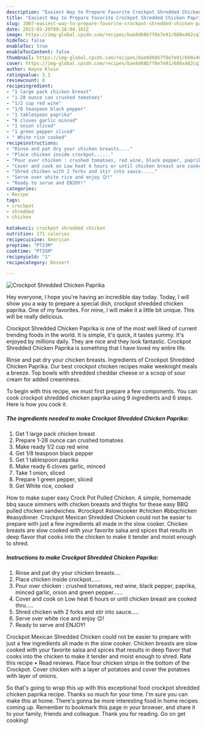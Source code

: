 ```yaml
---
description: "Easiest Way to Prepare Favorite Crockpot Shredded Chicken Paprika"
title: "Easiest Way to Prepare Favorite Crockpot Shredded Chicken Paprika"
slug: 3007-easiest-way-to-prepare-favorite-crockpot-shredded-chicken-paprika
date: 2022-03-20T09:28:04.101Z
image: https://img-global.cpcdn.com/recipes/bae8d68b7f0e7e91/680x482cq70/crockpot-shredded-chicken-paprika-recipe-main-photo.jpg
hideToc: false
enableToc: true
enableTocContent: false
thumbnail: https://img-global.cpcdn.com/recipes/bae8d68b7f0e7e91/680x482cq70/crockpot-shredded-chicken-paprika-recipe-main-photo.jpg
cover: https://img-global.cpcdn.com/recipes/bae8d68b7f0e7e91/680x482cq70/crockpot-shredded-chicken-paprika-recipe-main-photo.jpg
author: Wayne Klein
ratingvalue: 3.1
reviewcount: 8
recipeingredient:
- "1 large pack chicken breast"
- "1-28 ounce can crushed tomatoes"
- "1/2 cup red wine"
- "1/8 teaspoon black pepper"
- "1 tablespoon paprika"
- "6 cloves garlic minced"
- "1 onion sliced"
- "1 green pepper sliced"
- " White rice cooked"
recipeinstructions:
- "Rinse and pat dry your chicken breasts...."
- "Place chicken inside crockpot......"
- "Pour over chicken : crushed tomatoes, red wine, black pepper, paprika, minced garlic, onion and green pepper......"
- "Cover and cook on Low heat 6 hours or until chicken breast are cooked thru....."
- "Shred chicken with 2 forks and stir into sauce....."
- "Serve over white rice and enjoy 😉!"
- "Ready to serve and ENJOY!"
categories:
- Recipe
tags:
- crockpot
- shredded
- chicken

katakunci: crockpot shredded chicken 
nutrition: 171 calories
recipecuisine: American
preptime: "PT23M"
cooktime: "PT35M"
recipeyield: "1"
recipecategory: Dessert

---
```



![Crockpot Shredded Chicken Paprika](https://img-global.cpcdn.com/recipes/bae8d68b7f0e7e91/680x482cq70/crockpot-shredded-chicken-paprika-recipe-main-photo.jpg)

Hey everyone, I hope you're having an incredible day today. Today, I will show you a way to prepare a special dish, crockpot shredded chicken paprika. One of my favorites. For mine, I will make it a little bit unique. This will be really delicious.

Crockpot Shredded Chicken Paprika is one of the most well liked of current trending foods in the world. It is simple, it's quick, it tastes yummy. It's enjoyed by millions daily. They are nice and they look fantastic. Crockpot Shredded Chicken Paprika is something that I have loved my entire life.

Rinse and pat dry your chicken breasts. Ingredients of Crockpot Shredded Chicken Paprika. Our best crockpot chicken recipes make weeknight meals a breeze. Top bowls with shredded cheddar cheese or a scoop of sour cream for added creaminess.


To begin with this recipe, we must first prepare a few components. You can cook crockpot shredded chicken paprika using 9 ingredients and 6 steps. Here is how you cook it.

<!--inarticleads1-->

##### The ingredients needed to make Crockpot Shredded Chicken Paprika:

1. Get 1 large pack chicken breast
1. Prepare 1-28 ounce can crushed tomatoes
1. Make ready 1/2 cup red wine
1. Get 1/8 teaspoon black pepper
1. Get 1 tablespoon paprika
1. Make ready 6 cloves garlic, minced
1. Take 1 onion, sliced
1. Prepare 1 green pepper, sliced
1. Get  White rice, cooked


How to make super easy Crock Pot Pulled Chicken. A simple, homemade bbq sauce simmers with chicken breasts and thighs for these easy BBQ pulled chicken sandwiches. #crockpot #slowcooker #chicken #bbqchicken #easydinner. Crockpot Mexican Shredded Chicken could not be easier to prepare with just a few ingredients all made in the slow cooker. Chicken breasts are slow cooked with your favorite salsa and spices that results in deep flavor that cooks into the chicken to make it tender and moist enough to shred. 

<!--inarticleads2-->

##### Instructions to make Crockpot Shredded Chicken Paprika:

1. Rinse and pat dry your chicken breasts....
1. Place chicken inside crockpot......
1. Pour over chicken : crushed tomatoes, red wine, black pepper, paprika, minced garlic, onion and green pepper......
1. Cover and cook on Low heat 6 hours or until chicken breast are cooked thru.....
1. Shred chicken with 2 forks and stir into sauce.....
1. Serve over white rice and enjoy 😉!
1. Ready to serve and ENJOY!

Crockpot Mexican Shredded Chicken could not be easier to prepare with just a few ingredients all made in the slow cooker. Chicken breasts are slow cooked with your favorite salsa and spices that results in deep flavor that cooks into the chicken to make it tender and moist enough to shred. Rate this recipe • Read reviews. Place four chicken strips in the bottom of the Crockpot. Cover chicken with a layer of potatoes and cover the potatoes with layer of onions. 

So that's going to wrap this up with this exceptional food crockpot shredded chicken paprika recipe. Thanks so much for your time. I'm sure you can make this at home. There's gonna be more interesting food in home recipes coming up. Remember to bookmark this page in your browser, and share it to your family, friends and colleague. Thank you for reading. Go on get cooking!
